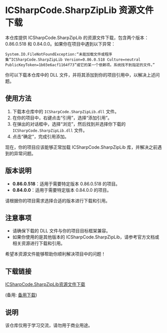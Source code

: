 # ICSharpCode.SharpZipLib 资源文件下载

本仓库提供 ICSharpCode.SharpZipLib 的资源文件下载，包含两个版本：0.86.0.518 和 0.84.0.0。如果你在项目中遇到以下异常：

```
System.IO.FileNotFoundException:“未能加载文件或程序集“ICSharpCode.SharpZipLib Version=0.86.0.518 Culture=neutral PublicKeyToken=1b03e6acf1164f73”或它的某一个依赖项。系统找不到指定的文件。”
```

你可以下载本仓库中的 DLL 文件，并将其添加到你的项目引用中，以解决上述问题。

## 使用方法

1. 下载本仓库中的 `ICSharpCode.SharpZipLib.dll` 文件。
2. 在你的项目中，右键点击“引用”，选择“添加引用”。
3. 在弹出的对话框中，选择“浏览”，然后找到并选择你下载的 `ICSharpCode.SharpZipLib.dll` 文件。
4. 点击“确定”，完成引用添加。

现在，你的项目应该能够正常加载 ICSharpCode.SharpZipLib 库，并解决之前遇到的异常问题。

## 版本说明

- **0.86.0.518**：适用于需要特定版本 0.86.0.518 的项目。
- **0.84.0.0**：适用于需要特定版本 0.84.0.0 的项目。

请根据你的项目需求选择合适的版本进行下载和引用。

## 注意事项

- 请确保下载的 DLL 文件与你的项目目标框架兼容。
- 如果你使用的是其他版本的 ICSharpCode.SharpZipLib，请参考官方文档或相关资源进行下载和引用。

希望本资源文件能够帮助你顺利解决项目中的问题！

## 下载链接
[ICSharpCode.SharpZipLib资源文件下载](https://pan.quark.cn/s/6a2902db79c6) 

(备用: [备用下载](https://pan.baidu.com/s/1Z-YBbWTuaUcKX4LtVT0AOA?pwd=1234))

## 说明

该仓库仅用于学习交流，请勿用于商业用途。
